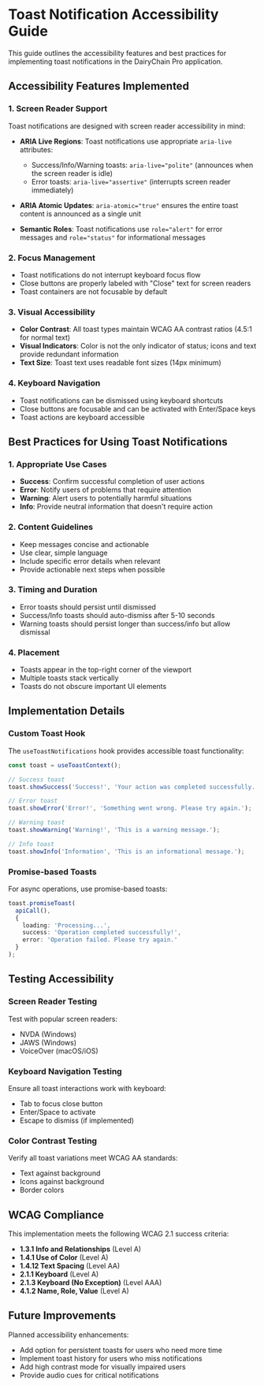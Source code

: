 # Toast Notification Accessibility Guide

This guide outlines the accessibility features and best practices for implementing toast notifications in the DairyChain Pro application.

## Accessibility Features Implemented

### 1. Screen Reader Support

Toast notifications are designed with screen reader accessibility in mind:

- **ARIA Live Regions**: Toast notifications use appropriate `aria-live` attributes:
  - Success/Info/Warning toasts: `aria-live="polite"` (announces when the screen reader is idle)
  - Error toasts: `aria-live="assertive"` (interrupts screen reader immediately)
  
- **ARIA Atomic Updates**: `aria-atomic="true"` ensures the entire toast content is announced as a single unit

- **Semantic Roles**: Toast notifications use `role="alert"` for error messages and `role="status"` for informational messages

### 2. Focus Management

- Toast notifications do not interrupt keyboard focus flow
- Close buttons are properly labeled with "Close" text for screen readers
- Toast containers are not focusable by default

### 3. Visual Accessibility

- **Color Contrast**: All toast types maintain WCAG AA contrast ratios (4.5:1 for normal text)
- **Visual Indicators**: Color is not the only indicator of status; icons and text provide redundant information
- **Text Size**: Toast text uses readable font sizes (14px minimum)

### 4. Keyboard Navigation

- Toast notifications can be dismissed using keyboard shortcuts
- Close buttons are focusable and can be activated with Enter/Space keys
- Toast actions are keyboard accessible

## Best Practices for Using Toast Notifications

### 1. Appropriate Use Cases

- **Success**: Confirm successful completion of user actions
- **Error**: Notify users of problems that require attention
- **Warning**: Alert users to potentially harmful situations
- **Info**: Provide neutral information that doesn't require action

### 2. Content Guidelines

- Keep messages concise and actionable
- Use clear, simple language
- Include specific error details when relevant
- Provide actionable next steps when possible

### 3. Timing and Duration

- Error toasts should persist until dismissed
- Success/Info toasts should auto-dismiss after 5-10 seconds
- Warning toasts should persist longer than success/info but allow dismissal

### 4. Placement

- Toasts appear in the top-right corner of the viewport
- Multiple toasts stack vertically
- Toasts do not obscure important UI elements

## Implementation Details

### Custom Toast Hook

The `useToastNotifications` hook provides accessible toast functionality:

```typescript
const toast = useToastContext();

// Success toast
toast.showSuccess('Success!', 'Your action was completed successfully.');

// Error toast
toast.showError('Error!', 'Something went wrong. Please try again.');

// Warning toast
toast.showWarning('Warning!', 'This is a warning message.');

// Info toast
toast.showInfo('Information', 'This is an informational message.');
```

### Promise-based Toasts

For async operations, use promise-based toasts:

```typescript
toast.promiseToast(
  apiCall(),
  {
    loading: 'Processing...',
    success: 'Operation completed successfully!',
    error: 'Operation failed. Please try again.'
  }
);
```

## Testing Accessibility

### Screen Reader Testing

Test with popular screen readers:
- NVDA (Windows)
- JAWS (Windows)
- VoiceOver (macOS/iOS)

### Keyboard Navigation Testing

Ensure all toast interactions work with keyboard:
- Tab to focus close button
- Enter/Space to activate
- Escape to dismiss (if implemented)

### Color Contrast Testing

Verify all toast variations meet WCAG AA standards:
- Text against background
- Icons against background
- Border colors

## WCAG Compliance

This implementation meets the following WCAG 2.1 success criteria:

- **1.3.1 Info and Relationships** (Level A)
- **1.4.1 Use of Color** (Level A)
- **1.4.12 Text Spacing** (Level AA)
- **2.1.1 Keyboard** (Level A)
- **2.1.3 Keyboard (No Exception)** (Level AAA)
- **4.1.2 Name, Role, Value** (Level A)

## Future Improvements

Planned accessibility enhancements:
- Add option for persistent toasts for users who need more time
- Implement toast history for users who miss notifications
- Add high contrast mode for visually impaired users
- Provide audio cues for critical notifications